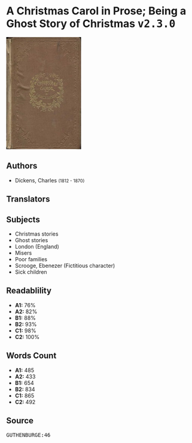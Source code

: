 # A Christmas Carol in Prose; Being a Ghost Story of Christmas <kbd>v2.3.0</kbd>

![](./cover.medium.jpg "")

## Authors


 - Dickens, Charles <small>(1812 - 1870)</small>

## Translators



## Subjects


 - Christmas stories
 - Ghost stories
 - London (England)
 - Misers
 - Poor families
 - Scrooge, Ebenezer (Fictitious character)
 - Sick children

## Readablility


 - **A1:** 76%
 - **A2:** 82%
 - **B1:** 88%
 - **B2:** 93%
 - **C1:** 98%
 - **C2:** 100%

## Words Count


 - **A1:** 485
 - **A2:** 433
 - **B1:** 654
 - **B2:** 834
 - **C1:** 865
 - **C2:** 492

## Source


<kbd>GUTHENBURGE:46</kbd>
